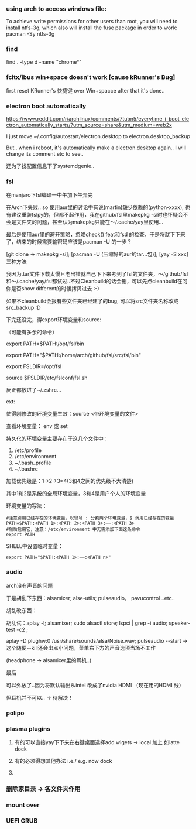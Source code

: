 ### using arch to access windows file:
To achieve write permissions for other users than root, you will need to install ntfs-3g, which also will install the fuse package in order to work:
pacman -Sy ntfs-3g

### find
find . -type d -name "chrome*"

### fcitx/ibus win+space doesn't work [cause kRunner's Bug]
first reset KRunner's 快捷键 over Win+spacce after that it's done..



### electron boot automatically

https://www.reddit.com/r/archlinux/comments/7tubn5/everytime_i_boot_electron_automatically_starts/?utm_source=share&utm_medium=web2x

I just move ~/.config/autostart/electron.desktop to electron.desktop_backup 

But.. when i reboot, it's automatically make a electron.desktop again.. I will change its comment etc to see..

还为了找配置信息下了systemdgenie..

### fsl

在manjaro下fsl编译一中午加下午弄完

在Arch下失败.. so 使用aur里的讨论中有说(martin)缺少依赖的(python-xxxx), 也有建议重装fslpy的，但都不起作用，我在github/fsl里makepkg -si时也怀疑会不会是文件夹的问题，甚至认为makepkg只能在～/.cache/yay里使用...

最后是使用aur里的避开策略，忽略check() feat和fsd 的检查，于是将就下下来了，结束的时候需要输密码应该是pacman -U 的一步？

[git clone -> makepkg -si]; [pacman -U (压缩好的aur的tar...包)]; [yay -S xxx] 三种方法

我因为.tar文件下载太慢且老出错就自己下下来考到了fsl的文件夹，～/github/fsl和～/.cache/yay/fsl都试过..不过Cleanbuild的话会删，可以先点cleanbuild在问你是否show different的时候拷贝过去 :-)

如果不cleanbuild会报有些文件夹已经建了的bug, 可以将src文件夹名称改成src_backup :D



下完还没完，得export环境变量和source:

（可能有多余的命令）

export PATH=$PATH:/opt/fsl/bin

export PATH="$PATH:/home/arch/github/fsl/src/fsl/bin"

export FSLDIR=/opt/fsl

source $FSLDIR/etc/fslconf/fsl.sh

反正都放进了~/.zshrc...



ext:

使得刚修改的环境变量生效：source <带环境变量的文件>

查看环境变量： env 或 set 

持久化的环境变量主要存在于这几个文件中：

1. /etc/profile
2. /etc/environment
3. ~/.bash_profile
4. ~/.bashrc

加载优先级是：1->2->3≈4(3和4之间的优先级不大清楚)

其中1和2是系统的全局环境变量，3和4是用户个人的环境变量

 环境变量的写法：

```
#注意引用已经存在的环境变量，以冒号 : 分割两个环境变量，$ 调用已经存在的变量
PATH=$PATH:<PATH 1>:<PATH 2>:<PATH 3>:——:<PATH 3>
#然后启用它，注意：/etc/environment 中无需添加下面这条命令 
export PATH
```

SHELL中设置临时变量：

```
export PATH="$PATH:<PATH 1>:——:<PATH n>"
```



### audio

arch没有声音的问题

于是胡乱下东西：alsamixer; alse-utils; pulseaudio， pavucontrol ..etc..

胡乱改东西：

胡乱试：aplay -l; alsamixer; sudo alsactl store; lspci | grep -i audio; speaker-test -c2 ;

aplay -D plughw:0 /usr/share/sounds/alsa/Noise.wav; pulseaudio --start -> 这个随便--kill还会出点小问题，菜单右下方的声音选项当场不工作

(headphone -> alsamixer里的耳机..)

最后

可以外放了..因为将默认输出从intel 改成了nvidia HDMI （现在用的HDMI 线）

但耳机并不可以.. -> 待解决！

### polipo

### plasma plugins

1. 有的可以直接yay下下来在右键桌面选择add wigets -> local 加上 如latte dock

2. 有的必须得想其他办法  i.e./ e.g. now dock
3. 

### 删除家目录 -> 各文件夹作用

### mount over

### UEFI GRUB 

